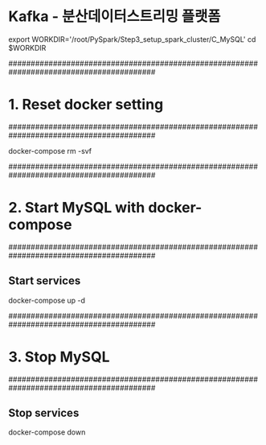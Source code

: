# Kafka - 분산데이터스트리밍 플랫폼

export WORKDIR='/root/PySpark/Step3_setup_spark_cluster/C_MySQL'
cd $WORKDIR

#########################################################################################
# 1. Reset docker setting
#########################################################################################

docker-compose rm -svf

#########################################################################################
# 2. Start MySQL with docker-compose
#########################################################################################

## Start services
docker-compose up -d


#########################################################################################
# 3. Stop MySQL
#########################################################################################

## Stop services
docker-compose down
